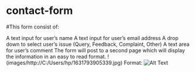 # contact-form
#This form  consist of:

A text input for user’s name
A text input for user’s email address
A drop down to select user’s issue (Query, Feedback, Complaint, Other)
A text area for user’s comment
The form will post to a second page which will display the information in an easy to read format.
!(images/http://C:/Users/hp/1631793905339.jpg)
Format: ![Alt Text](http://C:/Users/hp/1631793905339.jpg)
